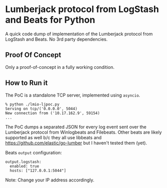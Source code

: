 # Lumberjack protocol from LogStash and Beats for Python

A quick code dump of implementation of the Lumberjack protocol from LogStash and Beats.
No 3rd party dependencies.

## Proof Of Concept 

Only a proof-of-concept in a fully working condition.


## How to Run it

The PoC is a standalone TCP server, implemented using `asyncio`.

```
% python ./lmio-ljpoc.py 
Serving on tcp/('0.0.0.0', 5044)
New connection from ('10.17.162.9', 59154)
...
```

The PoC dumps a separated JSON for every log event sent over the Lumberjack protocol from Winlogbeats and Filebeats.
Other beats are likely supported as well b/c they all use libbeats and https://github.com/elastic/go-lumber but I haven't tested them (yet).


Beats `output` configuration:

```
output.logstash:
  enabled: true
  hosts: ["127.0.0.1:5044"]
```

Note: Change your IP address accordingly.
